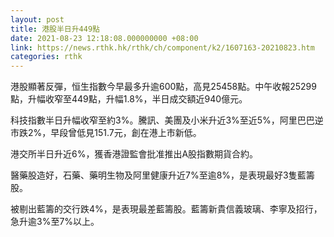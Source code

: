 ```yaml
---
layout: post
title: 港股半日升449點
date: 2021-08-23 12:18:08.000000000 +08:00
link: https://news.rthk.hk/rthk/ch/component/k2/1607163-20210823.htm
categories: rthk
---
```


港股顯著反彈，恒生指數今早最多升逾600點，高見25458點。中午收報25299點，升幅收窄至449點，升幅1.8%，半日成交額近940億元。

科技指數半日升幅收窄至約3%。騰訊、美團及小米升近3%至近5%，阿里巴巴逆市跌2%，早段曾低見151.7元，創在港上市新低。

港交所半日升近6%，獲香港證監會批准推出A股指數期貨合約。

醫藥股造好，石藥、藥明生物及阿里健康升近7%至逾8%，是表現最好3隻藍籌股。

被剔出藍籌的交行跌4%，是表現最差藍籌股。藍籌新貴信義玻璃、李寧及招行，急升逾3%至7%以上。
